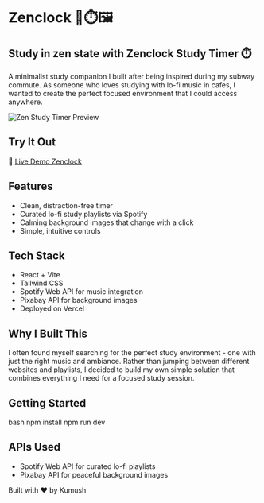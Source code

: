 # Zenclock  🎵⏱️🖼️
## Study in zen state with Zenclock Study Timer ⏱️ 

A minimalist study companion I built after being inspired during my subway commute. As someone who loves studying with lo-fi music in cafes, I wanted to create the perfect focused environment that I could access anywhere.

![Zen Study Timer Preview](./assets/preview.png)

## Try It Out
🎯 [Live Demo Zenclock](https://zenclock-kumushai9919-kumushais-projects.vercel.app/)

## Features
- Clean, distraction-free timer
- Curated lo-fi study playlists via Spotify
- Calming background images that change with a click
- Simple, intuitive controls

## Tech Stack
- React + Vite
- Tailwind CSS
- Spotify Web API for music integration
- Pixabay API for background images
- Deployed on Vercel

## Why I Built This
I often found myself searching for the perfect study environment - one with just the right music and ambiance. Rather than jumping between different websites and playlists, I decided to build my own simple solution that combines everything I need for a focused study session.
 
## Getting Started
bash
npm install
npm run dev

## APIs Used
- Spotify Web API for curated lo-fi playlists
- Pixabay API for peaceful background images

Built with ❤️ by Kumush

